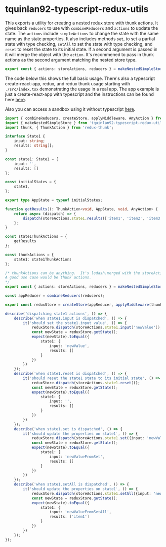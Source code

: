 # tquinlan92-typescript-redux-utils

This exports a utility for creating a nested redux store with thunk actions.  It gives back `reducers` to use with `combineReducers` and  `actions` to update the state.  The `actions` include `simpleActions` to change the state with the same name as the state properties.  It also includes methods `set`, to set a partial state with type checking, `setAll` to set the state with type checking, and `reset` to reset the state to its initial state.  If a second argument is passed in it will merge the object with the `action`.  It's recommened to pass in thunk actions as the second argument matching the nested store type.

```ts
export const { actions: storeActions, reducers } = makeNestedSimpleStore(initialStates, thunkActions);
```

The code below this shows the full basic usage.  There's also a typescript create-react-app, redux, and redux thunk usage starting with `./src/index.tsx` demonstrating the usage in a real app.  The app example is just a create-react-app with typescript and the instructions can be found here [here](./Create-React-App.md).

Also you can access a sandbox using it without typescript [here](https://codesandbox.io/s/tquinlan92typescriptreduxutils-k2the).

```ts
import { combineReducers, createStore, applyMiddleware, AnyAction } from 'redux';
import { makeNestedSimpleStore } from 'tquinlan92-typescript-redux-utils';
import thunk, { ThunkAction } from 'redux-thunk';

interface State1 {
    input: string;
    results: string[];
}

const state1: State1 = {
    input: '',
    results: []
};

const initialStates = {
    state1,
};

export type AppState = typeof initialStates;

function getResults(): ThunkAction<void, AppState, void, AnyAction> {
    return async (dispatch) => {
        dispatch(storeActions.state1.results(['item1', 'item2', 'item3']))
    };
}

const state1ThunkActions = {
    getResults
};

const thunkActions = {
    state1: state1ThunkActions
};

/* thunkActions can be anything.  It's lodash.merged with the storeActions.  
A good use case would be thunk actions.
*/
export const { actions: storeActions, reducers } = makeNestedSimpleStore(initialStates, thunkActions);

const appReducer = combineReducers(reducers);

export const reduxStore = createStore(appReducer, applyMiddleware(thunk));

describe('dispatching state1 actions', () => {
    describe('when state1.input is dispatched', () => {
        it('should set the state1.input value', () => {
            reduxStore.dispatch(storeActions.state1.input('newValue'));
            const newState = reduxStore.getState();
            expect(newState).toEqual({
                state1: {
                    input: 'newValue',
                    results: []
                }
            })
        })
    });
    describe('when state1.reset is dispatched', () => {
        it('should reset the state1 state to its initial state', () => {
            reduxStore.dispatch(storeActions.state1.reset());
            const newState = reduxStore.getState();
            expect(newState).toEqual({
                state1: {
                    input: '',
                    results: []
                }
            })
        })
    });
    describe('when state1.set is dispatched', () => {
        it('should update the properties on state1', () => {
            reduxStore.dispatch(storeActions.state1.set({input: 'newValueFromSet'}));
            const newState = reduxStore.getState();
            expect(newState).toEqual({
                state1: {
                    input: 'newValueFromSet',
                    results: []
                }
            })
        })
    });
    describe('when state1.setAll is dispatched', () => {
        it('should update the properties on state1', () => {
            reduxStore.dispatch(storeActions.state1.setAll({input: 'newValueFromSetAll', results: ['item1']}));
            const newState = reduxStore.getState();
            expect(newState).toEqual({
                state1: {
                    input: 'newValueFromSetAll',
                    results: ['item1']
                }
            })
        })
    });
});
```